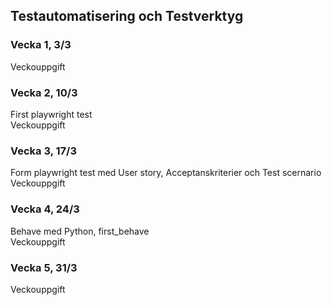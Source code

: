 ## Testautomatisering och Testverktyg

### Vecka 1, 3/3
Veckouppgift  

### Vecka 2, 10/3
First playwright test  
Veckouppgift  

### Vecka 3, 17/3
Form playwright test med User story, Acceptanskriterier och Test scernario  
Veckouppgift  

### Vecka 4, 24/3
Behave med Python, first_behave  
Veckouppgift  

### Vecka 5, 31/3
Veckouppgift  
